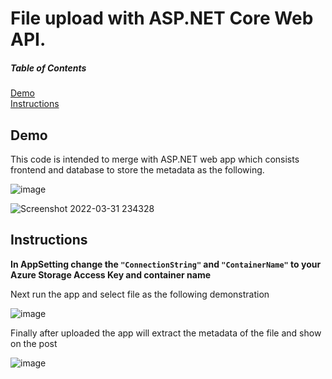 # File upload with ASP.NET Core Web API.
##### Table of Contents  
[Demo](#Demo)  
[Instructions](#Instructions)  
<a name="headers"/>
## Demo
<p> This code is intended to merge with ASP.NET web app which consists frontend and database to store the metadata as the following. </p>

![image](https://user-images.githubusercontent.com/82924798/161191032-db1815fc-d330-4497-b7d3-c6513450f553.png)

![Screenshot 2022-03-31 234328](https://user-images.githubusercontent.com/82924798/161191096-32b3b4ef-cdb4-45b4-9d6e-770b2ed8653b.png)

## Instructions
<b> In AppSetting change the ```"ConnectionString"``` and ```"ContainerName"``` to your Azure Storage Access Key and container name </b>
  <p> Next run the app and select file as the following demonstration </P>
  
![image](https://user-images.githubusercontent.com/82924798/161190584-d7092925-136b-42bb-90bb-ad3453b0f63c.png)

<P> Finally after uploaded the app will extract the metadata of the file and show on the post </P>

![image](https://user-images.githubusercontent.com/82924798/161190606-5f2b10c9-c3e8-4b3c-be99-0e510968d9dd.png)

